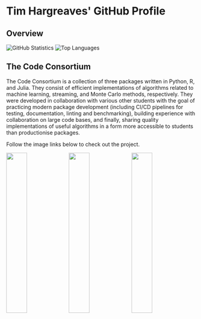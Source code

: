 # Tim Hargreaves' GitHub Profile

## Overview

![GitHub Statistics](https://github-readme-stats.vercel.app/api?username=thargreaves&show_icons=true) ![Top Languages](https://github-readme-stats.vercel.app/api/top-langs/?username=thargreaves&layout=compact)


## The Code Consortium

The Code Consortium is a collection of three packages written in Python, R, and Julia. They consist of efficient implementations of algorithms related to machine learning, streaming, and Monte Carlo methods, respectively. They were developed in collaboration with various other students with the goal of practicing modern package development (including CI/CD pipelines for testing, documentation, linting and benchmarking), building experience with collaboration on large code bases, and finally, sharing quality implementations of useful algorithms in a form more accessible to students than productionise packages.

Follow the image links below to check out the project.

<a target="_blank" href="https://github.com/THargreaves/machine-learning-safari"><img src="https://user-images.githubusercontent.com/38204689/132847544-bb36bd1c-7390-4351-b694-269e873cd16c.png" width="33%"/></a><a target="_blank" href="https://github.com/THargreaves/online-oceanarium"><img src="https://user-images.githubusercontent.com/38204689/118853426-a6b9d300-b8cb-11eb-97f1-6420cd8c59a1.png" width="33%"/></a><a target="_blank" href="https://github.com/THargreaves/monte-carlo-zoo"><img src="https://user-images.githubusercontent.com/38204689/117175169-7439b180-adc6-11eb-8e6f-f42e9782a981.png" width="33%"/></a>
